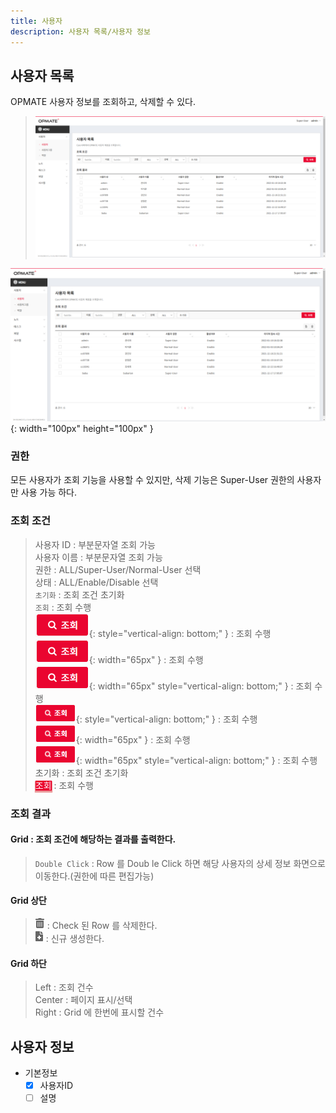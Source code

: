 ```yaml
---
title: 사용자
description: 사용자 목록/사용자 정보
---
```


## 사용자 목록
OPMATE 사용자 정보를 조회하고, 삭제할 수 있다.

>![사용자 목록](img/user_lst.png "사용자 목록")

![사용자 목록](img/user_lst.png "사용자 목록"){: width="100px" height="100px" }

### 권한
모든 사용자가 조회 기능을 사용할 수 있지만, 삭제 기능은 Super-User 권한의 사용자만 사용 가능 하다.

### 조회 조건
>사용자 ID : 부분문자열 조회 가능  
사용자 이름 : 부분문자열 조회 가능  
권한 : ALL/Super-User/Normal-User 선택  
상태 : ALL/Enable/Disable 선택  
`초기화` : 조회 조건 초기화  
`조회` : 조회 수행  
![조회](img/icon/ico-select-btn.png#class=baba "조회"){: style="vertical-align: bottom;" } : 조회 수행  
![조회](img/icon/ico-select-btn.png#style=vertical-align:bottom; "조회"){: width="65px" } : 조회 수행  
![조회](img/icon/ico-select-btn.png "조회"){: width="65px" style="vertical-align: bottom;" } : 조회 수행  
![조회](img/icon/ico-select-btn2.png#class=baba "조회"){: style="vertical-align: bottom;" } : 조회 수행  
![조회](img/icon/ico-select-btn2.png#style=vertical-align:bottom; "조회"){: width="65px" } : 조회 수행  
![조회](img/icon/ico-select-btn2.png "조회"){: width="65px" style="vertical-align: bottom;" } : 조회 수행  
<kbd>초기화</kbd> : 조회 조건 초기화  
<kbd style="color: #ffffff; background-color: #ea0530; box-shadow: 0px 2px 1px 1px #ea9999">조회</kbd> : 조회 수행  
 
### 조회 결과
#### Grid : 조회 조건에 해당하는 결과를 출력한다.  
>`Double Click` : Row 를 Doub   le Click 하면 해당 사용자의 상세 정보 화면으로 이동한다.(권한에 따른 편집가능)  
 
#### Grid 상단  
> ![삭제](img/icon/ico-del-hover.png#style=max-width:50px;vertical-align:bottom; "삭제") : Check 된 Row 를 삭제한다.   
![추가/등록](img/icon/ico-add-hover.png#style=max-width:50px;vertical-align:bottom; "추가/등록") : 신규 생성한다.
 
#### Grid 하단  
> Left : 조회 건수  
Center : 페이지 표시/선택  
Right : Grid 에 한번에 표시할 건수  


## 사용자 정보

- 기본정보
    - [x] 사용자ID
    - [ ] 설명